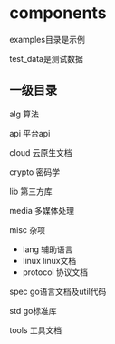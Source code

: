 # components

examples目录是示例

test_data是测试数据

## 一级目录

alg 算法

api 平台api

cloud 云原生文档

crypto 密码学

lib 第三方库

media 多媒体处理

misc 杂项

- lang 辅助语言
- linux linux文档
- protocol 协议文档

spec go语言文档及util代码

std go标准库

tools 工具文档
